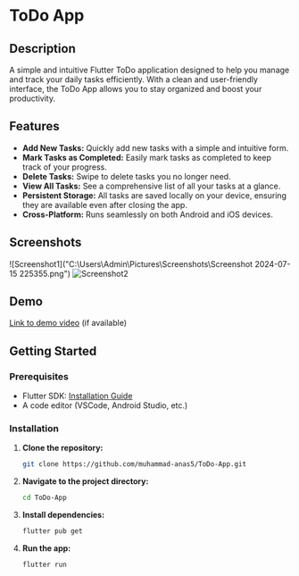 # ToDo App

## Description
A simple and intuitive Flutter ToDo application designed to help you manage and track your daily tasks efficiently. With a clean and user-friendly interface, the ToDo App allows you to stay organized and boost your productivity.

## Features
- **Add New Tasks:** Quickly add new tasks with a simple and intuitive form.
- **Mark Tasks as Completed:** Easily mark tasks as completed to keep track of your progress.
- **Delete Tasks:** Swipe to delete tasks you no longer need.
- **View All Tasks:** See a comprehensive list of all your tasks at a glance.
- **Persistent Storage:** All tasks are saved locally on your device, ensuring they are available even after closing the app.
- **Cross-Platform:** Runs seamlessly on both Android and iOS devices.

## Screenshots
![Screenshot1]("C:\Users\Admin\Pictures\Screenshots\Screenshot 2024-07-15 225355.png") 
![Screenshot2](link_to_screenshot2)

## Demo
[Link to demo video](link_to_demo_video) (if available)

## Getting Started

### Prerequisites
- Flutter SDK: [Installation Guide](https://flutter.dev/docs/get-started/install)
- A code editor (VSCode, Android Studio, etc.)

### Installation
1. **Clone the repository:**
    ```bash
    git clone https://github.com/muhammad-anas5/ToDo-App.git
    ```

2. **Navigate to the project directory:**
    ```bash
    cd ToDo-App
    ```

3. **Install dependencies:**
    ```bash
    flutter pub get
    ```

4. **Run the app:**
    ```bash
    flutter run
    ```


